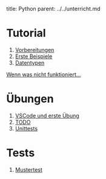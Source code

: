 title: Python
parent: ../../unterricht.md

# Tutorial
1. [Vorbereitungen](installation.html)
1. [Erste Beispiele](beispiele.html)
1. [Datentypen](datentypen.html)

[Wenn was nicht funktioniert...](problem.html)

# Übungen
1. [VSCode und erste Übung](homework1.html)
1. [TODO](homework2.html)
1. [Unittests](unittests.html)
<!-- Shuffle für Lieder -->

# Tests
1. [Mustertest](python_test.zip)